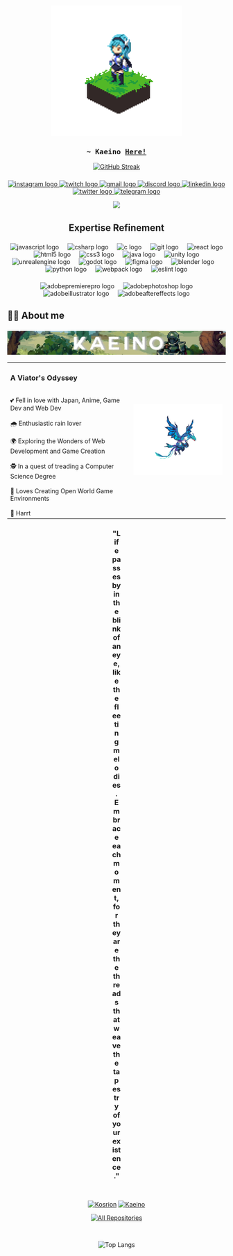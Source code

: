 <div align="center">
  <img src="https://github.com/Kaeino/Kaeino/blob/main/eula.gif" width="300"/>
</div>

<p></p>

<h3 align="center">
        <samp>~ Kaeino
                <b><a target="_blank" href="https://youtu.be/dQw4w9WgXcQ">Here!</a></b> 
        </samp>
</h3>


<p></p>

<div align="center">
  <a href="https://git.io/streak-stats"><img src="https://github-readme-streak-stats.herokuapp.com?user=Kaeino&theme=radical" alt="GitHub Streak" /></a>
</div>



###

<div align="center">
  <a href="https://www.instagram.com/kaeinsss/" target="_blank">
    <img src="https://img.shields.io/static/v1?message=Instagram&logo=instagram&label=&color=E4405F&logoColor=white&labelColor=&style=for-the-badge" height="24" alt="instagram logo"  />
  </a>
  <a href="https://www.twitch.tv/kaeino" target="_blank">
    <img src="https://img.shields.io/static/v1?message=Twitch&logo=twitch&label=&color=9146FF&logoColor=white&labelColor=&style=for-the-badge" height="24" alt="twitch logo"  />
  </a>
  <a href="https://youtu.be/dQw4w9WgXcQ" target="_blank">
    <img src="https://img.shields.io/static/v1?message=Gmail&logo=gmail&label=&color=fa3838&logoColor=white&labelColor=&style=for-the-badge" height="24" alt="gmail logo"  />
  </a>
  <a href="https://youtu.be/dQw4w9WgXcQ" target="_blank">
    <img src="https://img.shields.io/static/v1?message=Discord&logo=discord&label=&color=7289DA&logoColor=white&labelColor=&style=for-the-badge" height="24" alt="discord logo"  />
  </a>
  <a href="https://www.linkedin.com/in/harvey-medina-383113299/" target="_blank">
    <img src="https://img.shields.io/static/v1?message=LinkedIn&logo=linkedin&label=&color=0077B5&logoColor=white&labelColor=&style=for-the-badge" height="24" alt="linkedin logo"  />
  </a>
  <a href="https://youtu.be/dQw4w9WgXcQ" target="_blank">
    <img src="https://img.shields.io/static/v1?message=Twitter&logo=twitter&label=&color=1DA1F2&logoColor=white&labelColor=&style=for-the-badge" height="24" alt="twitter logo"  />
  </a>
  <a href="https://youtu.be/dQw4w9WgXcQ" target="_blank">
    <img src="https://img.shields.io/static/v1?message=Telegram&logo=telegram&label=&color=2CA5E0&logoColor=white&labelColor=&style=for-the-badge" height="24" alt="telegram logo"  />
  </a>

  <p></p>

  ![](https://komarev.com/ghpvc/?username=kaeino&&color=033E3E&style=flat-square&abbreviated=true)

</div>

###

<h2 align="center">Expertise Refinement</h2> 

###

<div align="center">
  <img src="https://cdn.jsdelivr.net/gh/devicons/devicon/icons/javascript/javascript-original.svg" height="35" alt="javascript logo"  />
  <img width="12" />
  <img src="https://cdn.jsdelivr.net/gh/devicons/devicon/icons/csharp/csharp-original.svg" height="35" alt="csharp logo"  />
  <img width="12" />
  <img src="https://cdn.jsdelivr.net/gh/devicons/devicon/icons/c/c-original.svg" height="35" alt="c logo"  />
  <img width="12" />
  <img src="https://cdn.jsdelivr.net/gh/devicons/devicon/icons/git/git-original.svg" height="35" alt="git logo"  />
  <img width="12" />
  <img src="https://cdn.jsdelivr.net/gh/devicons/devicon/icons/react/react-original.svg" height="35" alt="react logo"  />
  <img width="12" />
  <img src="https://cdn.jsdelivr.net/gh/devicons/devicon/icons/html5/html5-original.svg" height="35" alt="html5 logo"  />
  <img width="12" />
  <img src="https://cdn.jsdelivr.net/gh/devicons/devicon/icons/css3/css3-original.svg" height="35" alt="css3 logo"  />
  <img width="12" />
  <img src="https://cdn.jsdelivr.net/gh/devicons/devicon/icons/java/java-original.svg" height="35" alt="java logo"  />
  <img width="12" />
  <img src="https://cdn.jsdelivr.net/gh/devicons/devicon/icons/unity/unity-original.svg" height="35" alt="unity logo"  />
  <img width="12" />
  <img src="https://cdn.jsdelivr.net/gh/devicons/devicon/icons/unrealengine/unrealengine-original.svg" height="35" alt="unrealengine logo"  />
  <img width="12" />
  <img src="https://cdn.jsdelivr.net/gh/devicons/devicon/icons/godot/godot-original.svg" height="35" alt="godot logo"  />
  <img width="12" />
  <img src="https://cdn.jsdelivr.net/gh/devicons/devicon/icons/figma/figma-original.svg" height="35" alt="figma logo"  />
  <img width="12" />
  <img src="https://cdn.jsdelivr.net/gh/devicons/devicon/icons/blender/blender-original.svg" height="35" alt="blender logo"  />
  <img width="12" />
  <img src="https://cdn.jsdelivr.net/gh/devicons/devicon/icons/python/python-original.svg" height="35" alt="python logo"  />
  <img width="12" />
  <img src="https://cdn.jsdelivr.net/gh/devicons/devicon/icons/webpack/webpack-original.svg" height="35" alt="webpack logo"  />
  <img width="12" />
  <img src="https://cdn.jsdelivr.net/gh/devicons/devicon/icons/eslint/eslint-original.svg" height="35" alt="eslint logo"  />
</div>

###

###

###
###

<div align="center">
  <img width="12" />
  <img src="https://skillicons.dev/icons?i=pr" height="35" alt="adobepremierepro logo"  />
  <img width="12" />
  <img src="https://skillicons.dev/icons?i=ps" height="35" alt="adobephotoshop logo"  />
  <img width="12" />
  <img src="https://skillicons.dev/icons?i=ai" height="35" alt="adobeillustrator logo"  />
  <img width="12" />
  <img src="https://skillicons.dev/icons?i=ae" height="35" alt="adobeaftereffects logo"  />
</div>


###

<h2 align="left">🙋‍♂️ About me</h2> 

###

[![MasterHead](https://github.com/Kaeino/Kaeino/blob/main/kaeino.jpg)](https://www.linkedin.com/in/harvey-medina-383113299/)


<table align="center" style="border-collapse: collapse;">
  <tr>
    <td style="border-collapse: collapse;>
      <div align="left">
         <h3>A Viator's Odyssey</h3>
        <br>
        💕 Fell in love with Japan, Anime, Game Dev and Web Dev<br><br>🌧️ Enthusiastic rain lover<br><br>🌍 Exploring the Wonders of Web Development and Game Creation<br><br>🕵️ In a quest of treading a Computer Science Degree<br><br>💟 Loves Creating Open World Game Environments <br><br> 🤞 Harrt
      </div
    </td>
    <td style=""border-collapse: collapse;">
      <div align="right">
        <img src="https://github.com/Kaeino/Kaeino/blob/main/Dvalin.gif" width="400"/>
      </div>
    </td>
  </tr>
</table>

###

<p></p>
<p></p>

<div align="center">
  <div style="width: 20px;">
    <h3>"Life passes by in the blink of an eye, like the fleeting melodies. Embrace each moment, for they are the threads that weave the tapestry of your existence."</h3>
  </div>
</div>

<div align="center">

</div>

<br>

<div align="center">
  
  [![Kosrion](https://github-readme-stats.vercel.app/api/pin/?username=kaeino&repo=Kosrion-Unveiling-the-Realm&border_color=7F3FBF&bg_color=0D1117&title_color=C9D1D9&text_color=8B949E&icon_color=7F3FBF)](https://github.com/Kaeino/Kosrion-Unveiling-the-Realm) 
  [![Kaeino](https://github-readme-stats.vercel.app/api/pin/?username=kaeino&repo=Kaeino&border_color=7F3FBF&bg_color=0D1117&title_color=C9D1D9&text_color=8B949E&icon_color=7F3FBF)](https://github.com/Kaeino/Kaeino)
</div>

<p align="center">
  <a href="https://github.com/kaeino?tab=repositories" target="_blank"><img alt="All Repositories" title="All Repositories" src="https://img.shields.io/badge/-Repositories%20-6600cc?style=for-the-badge&logo=koding&logoColor=white"/></a>
</p>


<br>

<p align="center">
  <img src="https://github-readme-stats.vercel.app/api/top-langs/?username=kaeino&theme=radical&hide_border=false&layout=compact" alt="Top Langs">
</p>


